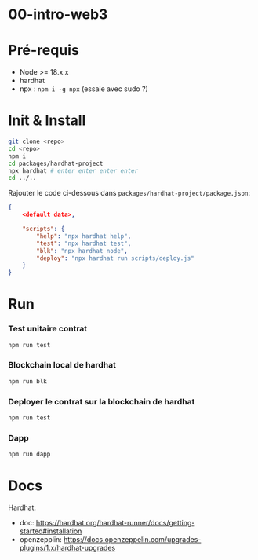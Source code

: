 # 00-intro-web3

# Pré-requis

  - Node >= 18.x.x
  - hardhat
  - npx : `npm i -g npx` (essaie avec sudo ?)

# Init & Install

```sh
git clone <repo>
cd <repo>
npm i
cd packages/hardhat-project
npx hardhat # enter enter enter enter
cd ../..
```

Rajouter le code ci-dessous dans `packages/hardhat-project/package.json`:

```json
{
    <default data>,

    "scripts": {
        "help": "npx hardhat help",
        "test": "npx hardhat test",
        "blk": "npx hardhat node",
        "deploy": "npx hardhat run scripts/deploy.js"
    }
}
```

# Run

### Test unitaire contrat

```sh
npm run test
```

### Blockchain local de hardhat

```sh
npm run blk
```

### Deployer le contrat sur la blockchain de hardhat

```sh
npm run test
```

### Dapp

```sh
npm run dapp
```

# Docs

Hardhat:
  - doc: https://hardhat.org/hardhat-runner/docs/getting-started#installation
  - openzepplin: https://docs.openzeppelin.com/upgrades-plugins/1.x/hardhat-upgrades
